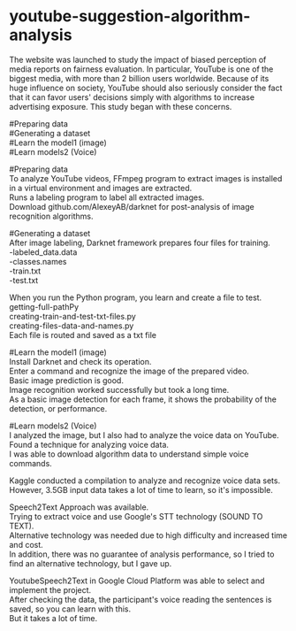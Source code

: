 # youtube-suggestion-algorithm-analysis
The website was launched to study the impact of biased perception of media reports on fairness evaluation. In particular, YouTube is one of the biggest media, with more than 2 billion users worldwide. Because of its huge influence on society, YouTube should also seriously consider the fact that it can favor users' decisions simply with algorithms to increase advertising exposure. This study began with these concerns.

#Preparing data<br>
#Generating a dataset<br>
#Learn the model1 (image)<br>
#Learn models2 (Voice)<br>

#Preparing data<br>
To analyze YouTube videos, FFmpeg program to extract images is installed in a virtual environment and images are extracted.<br>
Runs a labeling program to label all extracted images.<br>
Download github.com/AlexeyAB/darknet for post-analysis of image recognition algorithms.<br>

#Generating a dataset<br>
After image labeling, Darknet framework prepares four files for training.<br>
-labeled_data.data<br>
-classes.names<br>
-train.txt<br>
-test.txt<br>

When you run the Python program, you learn and create a file to test.<br>
getting-full-pathPy<br>
creating-train-and-test-txt-files.py<br>
creating-files-data-and-names.py<br>
Each file is routed and saved as a txt file<br>

#Learn the model1 (image)<br>
Install Darknet and check its operation.<br>
Enter a command and recognize the image of the prepared video.<br>
Basic image prediction is good.<br>
Image recognition worked successfully but took a long time.<br>
As a basic image detection for each frame, it shows the probability of the detection, or performance.<br>

#Learn models2 (Voice)<br>
I analyzed the image, but I also had to analyze the voice data on YouTube.<br>
Found a technique for analyzing voice data.<br>
I was able to download algorithm data to understand simple voice commands.<br>

Kaggle conducted a compilation to analyze and recognize voice data sets.<br>
However, 3.5GB input data takes a lot of time to learn, so it's impossible.<br>

Speech2Text Approach was available.<br>
Trying to extract voice and use Google's STT technology (SOUND TO TEXT).<br>
Alternative technology was needed due to high difficulty and increased time and cost.<br>
In addition, there was no guarantee of analysis performance, so I tried to find an alternative technology, but I gave up.<br>

YoutubeSpeech2Text in Google Cloud Platform was able to select and implement the project.<br>
After checking the data, the participant's voice reading the sentences is saved, so you can learn with this.<br>
But it takes a lot of time.<br>

